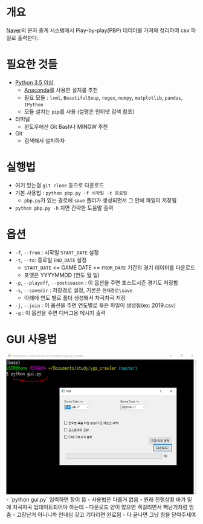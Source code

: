 ﻿# 개요
[Naver](https://www.naver.com)의 문자 중계 시스템에서 Play-by-play(PBP) 데이터를 가져와 정리하여 csv 파일로 출력한다.

# 필요한 것들
- [Python 3.5 이상](https://www.python.org/downloads/).
  - [Anaconda](https://www.anaconda.com/download/)를 사용한 설치를 추천
  - 필요 모듈 : `lxml`, `BeautifulSoup`, `regex`, `numpy`, `matplotlib`, `pandas`, `IPython`
  - 모듈 설치는 `pip`를 사용 (설명은 인터넷 검색 참조)
- 터미널
  - 윈도우에선 Git Bash나 MINGW 추천
- Git
  - 검색해서 설치하자

# 실행법
- 여기 있는걸 `git clone` 등으로 다운로드
- 기본 사용법 : `python pbp.py -f 시작일 -t 종료일`
  - `pbp.py`가 있는 경로에 `save` 폴더가 생성되면서 그 안에 파일이 저장됨
- `python pbp.py -h` 치면 간략한 도움말 출력

# 옵션
- `-f`, `--from` : 시작일 `START_DATE` 설정
- `-t`, `--to`: 종료일 `END_DATE` 설정
  - `START_DATE` <= GAME DATE <= `FROM_DATE` 기간의 경기 데이터를 다운로드
  - 포맷은 YYYYMMDD (연도 월 일)
- `-p`, `--playoff`, `--postseason` : 이 옵션을 주면 포스트시즌 경기도 저장함
- `-s`, `--savedir` : 저장경로 설정, 기본은 `현재경로\save`
  - 아래에 연도 별로 폴더 생성돼서 차곡차곡 저장
- `-j`, `--join` : 이 옵션을 주면 연도별로 묶은 파일이 생성됨(ex: 2019.csv)
- `-g` : 이 옵션을 주면 디버그용 메시지 출력

# GUI 사용법
<img src="https://raw.githubusercontent.com/yagongso/KBO_crawler/master/gui.png">
- `python gui.py` 입력하면 창이 뜸
- 사용법은 다를거 없음
- 원래 진행상황 바가 밑에 차곡차곡 업데이트되어야 하는데
- 다운로드 양이 많으면 랙걸리면서 뻑난거처럼 멈춤
- 고장난거 아니니까 인내심 갖고 기다리면 완료됨
- 다 끝나면 그냥 창을 닫아주세여
